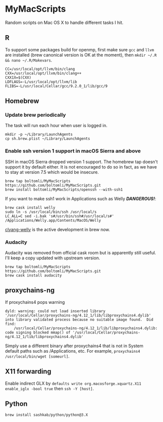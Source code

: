 # MyMacScripts

Random scripts on Mac OS X to handle different tasks I hit.

## R

To support some packages build for openmp, first make sure `gcc` and `llvm` are installed (brew canonical version is OK at the moment), then `mkdir ~/.R && nano ~/.R/Makevars`.

```
CC=/usr/local/opt/llvm/bin/clang
CXX=/usr/local/opt/llvm/bin/clang++
CXX1X=$(CXX)
LDFLAGS=-L/usr/local/opt/llvm/lib
FLIBS=-L/usr/local/Cellar/gcc/9.2.0_1/lib/gcc/9
```

## Homebrew

### Update brew periodically

The task will run each hour when user is logged in.

```shell
mkdir -p ~/Library/LaunchAgents
cp sh.brew.plist ~/Library/LaunchAgents
```

### Enable ssh version 1 support in macOS Sierra and above

SSH in macOS Sierra dropped version 1 support. The homebrew tap doesn't support it by default either. It is not encouraged to do so in fact, as we have to stay at version 7.5 which would be insecure.

```shell
brew tap boltomli/MyMacScripts https://github.com/boltomli/MyMacScripts.git
brew install boltomli/MyMacScripts/openssh --with-ssh1
```

If you want to make ssh1 work in Applications such as Welly ***DANGEROUS!***:

```shell
brew cask install welly
sudo ln -s /usr/local/bin/ssh /usr/local/s
LC_ALL=C sed -i.bak 's#/usr/bin/ssh#/usr/local/s#' /Applications/Welly.app/Contents/MacOS/Welly
```

[clyang-welly](https://github.com/clyang/welly) is the active development in brew now.

### Audacity

Audacity was removed from official cask room but is apparently still useful. I'll keep a copy updated with upstream version.

```shell
brew tap boltomli/MyMacScripts https://github.com/boltomli/MyMacScripts.git
brew cask install audacity
```

## proxychains-ng

If proxychains4 pops warning

```text
dyld: warning: could not load inserted library '/usr/local/Cellar/proxychains-ng/4.12_1/lib/libproxychains4.dylib' into library validated process because no suitable image found.  Did find:
    /usr/local/Cellar/proxychains-ng/4.12_1/lib/libproxychains4.dylib: code signing blocked mmap() of '/usr/local/Cellar/proxychains-ng/4.12_1/lib/libproxychains4.dylib'
```

Simply use a different binary after proxychains4 that is not in System default paths such as /Applications, etc. For example, `proxychains4 /usr/local/bin/wget [someurl]`.

## X11 forwarding

Enable indirect GLX by `defaults write org.macosforge.xquartz.X11 enable_iglx -bool true` then `ssh -Y [host]`.

## Python

`brew install sashkab/python/python@3.X`
